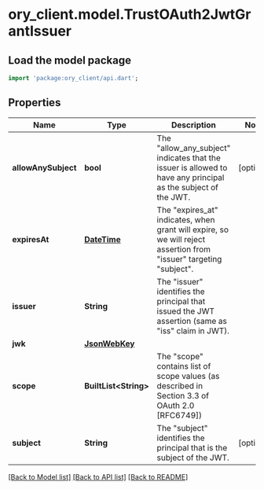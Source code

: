 # ory_client.model.TrustOAuth2JwtGrantIssuer

## Load the model package
```dart
import 'package:ory_client/api.dart';
```

## Properties
Name | Type | Description | Notes
------------ | ------------- | ------------- | -------------
**allowAnySubject** | **bool** | The \"allow_any_subject\" indicates that the issuer is allowed to have any principal as the subject of the JWT. | [optional] 
**expiresAt** | [**DateTime**](DateTime.md) | The \"expires_at\" indicates, when grant will expire, so we will reject assertion from \"issuer\" targeting \"subject\". | 
**issuer** | **String** | The \"issuer\" identifies the principal that issued the JWT assertion (same as \"iss\" claim in JWT). | 
**jwk** | [**JsonWebKey**](JsonWebKey.md) |  | 
**scope** | **BuiltList&lt;String&gt;** | The \"scope\" contains list of scope values (as described in Section 3.3 of OAuth 2.0 [RFC6749]) | 
**subject** | **String** | The \"subject\" identifies the principal that is the subject of the JWT. | [optional] 

[[Back to Model list]](../README.md#documentation-for-models) [[Back to API list]](../README.md#documentation-for-api-endpoints) [[Back to README]](../README.md)


